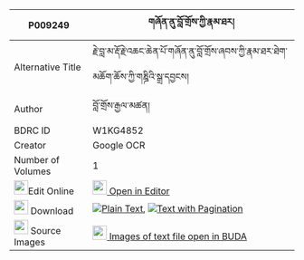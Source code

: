 |P009249|གཞོན་ནུ་བློ་གྲོས་ཀྱི་རྣམ་ཐར། 
| --- | --- 
|Alternative Title |རྗེ་བླ་མ་རྡོ་རྗེ་འཆང་ཆེན་པོ་གཞོན་ནུ་བློ་གྲོས་ཞབས་ཀྱི་རྣམ་ཐར་ཐེག་མཆོག་ཆོས་ཀྱི་གཎྜིའི་སྒྲ་དབྱངས།
|Author| བློ་གྲོས་རྒྱལ་མཚན།
|BDRC ID | W1KG4852
|Creator | Google OCR
|Number of Volumes| 1
|<img width="25" src="https://img.icons8.com/color/25/000000/edit-property.png">Edit Online| [<img width="25" src="https://avatars.githubusercontent.com/u/45091458?s=200&v=4"> Open in Editor](http://editor.openpecha.org/P009249)
|<img width="25" src="https://img.icons8.com/fluent/48/000000/download-2.png"/>  Download | [![](https://img.icons8.com/color/20/000000/txt.png)Plain Text](https://github.com/Openpecha/P009249/releases/download/v1/shyonnu_lodro_kyi_namtar_plain_P009249.zip), [![](https://img.icons8.com/color/20/000000/txt.png)Text with Pagination](https://github.com/Openpecha/P009249/releases/download/v1/shyonnu_lodro_kyi_namtar_pages_P009249.zip)
|<img width="25" src="https://img.icons8.com/plasticine/100/000000/pictures-folder.png"/>  Source Images | [<img width="25" src="https://library.bdrc.io/icons/BUDA-small.svg"> Images of text file open in BUDA](https://library.bdrc.io/show/bdr:W1KG4852)